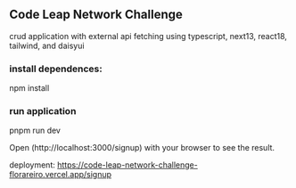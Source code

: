 ## Code Leap Network Challenge

crud application with external api fetching using typescript, next13, react18, tailwind, and  daisyui

### install dependences:
npm install

### run application
pnpm run dev

Open (http://localhost:3000/signup) with your browser to see the result.

deployment: https://code-leap-network-challenge-florareiro.vercel.app/signup

